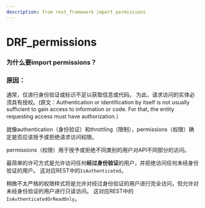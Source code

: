```yaml
---
description: from rest_framework import permissions
---
```


# DRF\_permissions

### 为什么要import permissions？

### 原因：

  
 通常，仅进行身份验证或标识不足以获取信息或代码。 为此，请求访问的实体必须具有授权。\(原文：Authentication or identification by itself is not usually sufficient to gain access to information or code. For that, the entity requesting access must have authorization.）

就像authentication（身份验证）和throttling（限制），permissions（权限）确定是否应该授予或拒绝请求访问权限。

permissions（权限）用于授予或拒绝不同类别的用户对API不同部分的访问。

最简单的许可方式是允许访问任何**经过身份验证**的用户，并拒绝访问任何未经身份验证的用户。 这对应REST中的`IsAuthenticated`。

稍微不太严格的权限样式将是允许对经过身份验证的用户进行完全访问，但允许对未经身份验证的用户进行只读访问。 这对应REST中的`IsAuthenticatedOrReadOnly`。

